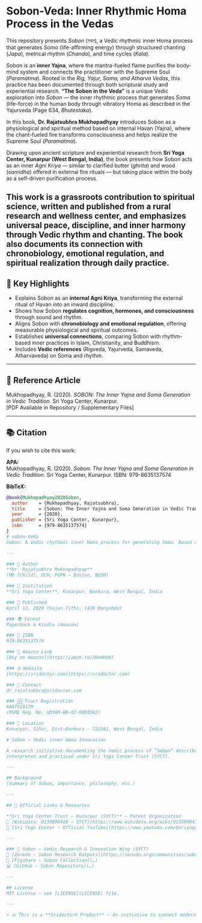 # Sobon-Veda: Inner Rhythmic Homa Process in the Vedas

This repository presents *Sobon* (সবন), a Vedic rhythmic inner Homa process that generates *Soma* (life-affirming energy) through structured chanting (*Japa*), metrical rhythm (*Chanda*), and time cycles (*Kala*).  

Sobon is an **inner Yajna**, where the mantra-fueled flame purifies the body-mind system and connects the practitioner with the Supreme Soul (*Paramatma*). Rooted in the *Rig, Yajur, Sama, and Atharva Vedas*, this practice has been documented through both scriptural study and experiential research.
**“The Sobon in the Veda”** is a unique Vedic exploration into *Sobon* — the inner rhythmic process that generates *Soma* (life-force) in the human body through vibratory Homa as described in the Yajurveda (Page 634, *Bhutestaka*). 

In this book, **Dr. Rajatsubhra Mukhopadhyay** introduces Sobon as a physiological and spiritual method based on internal Havan (Yajna), where the chant-fueled fire transforms consciousness and helps realize the Supreme Soul (*Paramatma*).

Drawing upon ancient scripture and experiential research from **Sri Yoga Center, Kunarpur (West Bengal, India)**, the book presents how Sobon acts as an inner *Agni Kriya* — similar to clarified butter (*ghrita*) and wood (*samidha*) offered in external fire rituals — but taking place within the body as a self-driven purification process.

This work is a grassroots contribution to spiritual science, written and published from a rural research and wellness center, and emphasizes universal peace, discipline, and inner harmony through Vedic rhythm and chanting. The book also documents its connection with chronobiology, emotional regulation, and spiritual realization through daily practice.
---

## 🔑 Key Highlights
- Explains Sobon as an **internal Agni Kriya**, transforming the external ritual of Havan into an inward discipline.  
- Shows how Sobon **regulates cognition, hormones, and consciousness** through sound and rhythm.  
- Aligns Sobon with **chronobiology and emotional regulation**, offering measurable physiological and spiritual outcomes.  
- Establishes **universal connections**, comparing Sobon with rhythm-based inner practices in Islam, Christianity, and Buddhism.  
- Includes **Vedic references** (Rigveda, Yajurveda, Samaveda, Atharvaveda) on Soma and rhythm.  

---

## 📄 Reference Article
Mukhopadhyay, R. (2020). *SOBON: The Inner Yajna and Soma Generation in Vedic Tradition*. Sri Yoga Center, Kunarpur.  
[PDF Available in Repository / Supplementary Files]

---

## 📚 Citation
If you wish to cite this work:  

**APA:**  
Mukhopadhyay, R. (2020). *Sobon: The Inner Yajna and Soma Generation in Vedic Tradition*. Sri Yoga Center, Kunarpur. ISBN: 979-8635137574  

**BibTeX:**  
```bibtex
@book{Mukhopadhyay2020Sobon,
  author    = {Mukhopadhyay, Rajatsubhra},
  title     = {Sobon: The Inner Yajna and Soma Generation in Vedic Tradition},
  year      = {2020},
  publisher = {Sri Yoga Center, Kunarpur},
  isbn      = {979-8635137574}
}
# sobon-Veda
Sobon: A Vedic rhythmic inner Homa process for generating Soma. Based on Yajurveda and experiential research by Dr. Rajatsubhra Mukhopadhyay (Sri Yoga Center, Kunarpur

---

### 📖 Author
**Dr. Rajatsubhra Mukhopadhyay**  
(MD [Child], DCH, PGPN – Boston, BUSM)

### 🏡 Institution
**Sri Yoga Center**, Kunarpur, Bankura, West Bengal, India

### 📅 Published
April 12, 2020 (Gajan Tithi. 1426 Bangabda)

### 📚 Format
Paperback & Kindle (Amazon)

### 🔢 ISBN
979-8635137574

### 🛒 Amazon Link
[Buy on Amazon](https://amzn.to/3HnHHUb)

### 🌐 Website
[https://sridoctor.com](https://sridoctor.com)

### 📧 Contact
dr_rajatsubhra@sridoctor.com

### 🆔 Trust Registration
AAXTS1917M  
(MSME Reg. No. UDYAM-WB-02-0003562)

### 📌 Location
Kunarpur, Sihar, Dist-Bankura – 722161, West Bengal, India

# Sobon – Vedic Inner Homa Innovation

A research initiative documenting the Vedic process of “Sobon” described in the Yajurveda, 
interpreted and practiced under Sri Yoga Center Trust (SYCT).

---

## Background
(Summary of Sobon, importance, philosophy, etc.)

---

## 📌 Official Links & Resources

**Sri Yoga Center Trust – Kunarpur (SYCT)** – Parent Organization  
🔗 [Wikidata: Q135898418 – SYCT](https://www.wikidata.org/wiki/Q135898418)  
🎥 [Sri Yoga Center – Official YouTube](https://www.youtube.com/@sriyoga_center)

---

### 🌺 Sobon – Vedic Research & Innovation Wing (SYCT)
📑 [Zenodo – Sobon Research Outputs](https://zenodo.org/communities/sobon)  
📂 [Figshare – Sobon Collection](…)  
💻 [GitHub – Sobon Repository](…)

---

## License
MIT License – see [LICENSE](LICENSE) file.

---

> 🕉️ This is a **Sridoctor® Product** — An initiative to connect modern health consciousness with ancient Indian wisdom, written from a remote rural setting for the benefit of the world.
